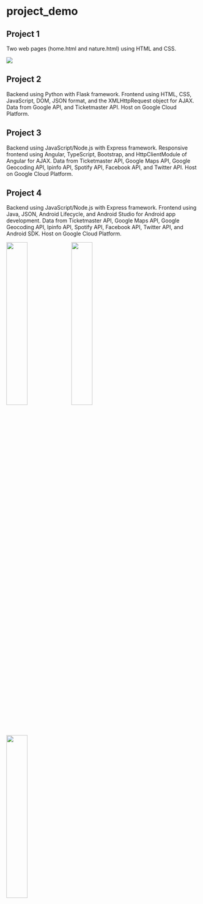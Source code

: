 # project_demo

## Project 1

Two web pages (home.html and nature.html) using HTML and CSS.

![](https://github.com/wen3999/project_demo/blob/main/public/3.gif)

## Project 2

Backend using Python with Flask framework.
Frontend using HTML, CSS, JavaScript, DOM, JSON format, and the XMLHttpRequest object for AJAX.
Data from Google API, and Ticketmaster API.
Host on Google Cloud Platform.


## Project 3

Backend using JavaScript/Node.js with Express framework.
Responsive frontend using Angular, TypeScript, Bootstrap, and HttpClientModule of Angular for AJAX.
Data from Ticketmaster API, Google Maps API, Google Geocoding API, Ipinfo API, Spotify API, Facebook API, and Twitter API.
Host on Google Cloud Platform.


## Project 4

Backend using JavaScript/Node.js with Express framework.
Frontend using Java, JSON, Android Lifecycle, and Android Studio for Android app development.
Data from Ticketmaster API, Google Maps API, Google Geocoding API, Ipinfo API, Spotify API, Facebook API, Twitter API, and Android SDK.
Host on Google Cloud Platform.

<p>
  <img src="https://github.com/wen3999/project_demo/blob/main/public/9_1.gif" width="33%"></img>
  <img src="https://github.com/wen3999/project_demo/blob/main/public/9_2.gif" width="33%"></img>
  <img src="https://github.com/wen3999/project_demo/blob/main/public/9_3.gif" width="33%"></img>
</p>
